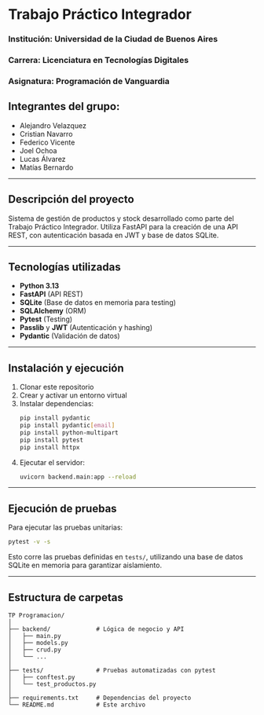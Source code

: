 # Trabajo Práctico Integrador

### **Institución:** Universidad de la Ciudad de Buenos Aires  
### **Carrera:** Licenciatura en Tecnologías Digitales  
### **Asignatura:** Programación de Vanguardia  

## **Integrantes del grupo:**
- Alejandro Velazquez  
- Cristian Navarro  
- Federico Vicente  
- Joel Ochoa  
- Lucas Álvarez  
- Matías Bernardo  

---

##  Descripción del proyecto

Sistema de gestión de productos y stock desarrollado como parte del Trabajo Práctico Integrador. Utiliza FastAPI para la creación de una API REST, con autenticación basada en JWT y base de datos SQLite.

---

##  Tecnologías utilizadas

- **Python 3.13**
- **FastAPI** (API REST)
- **SQLite** (Base de datos en memoria para testing)
- **SQLAlchemy** (ORM)
- **Pytest** (Testing)
- **Passlib** y **JWT** (Autenticación y hashing)
- **Pydantic** (Validación de datos)

---

##  Instalación y ejecución

1. Clonar este repositorio
2. Crear y activar un entorno virtual
3. Instalar dependencias:
   ```bash
   pip install pydantic
   pip install pydantic[email]
   pip install python-multipart
   pip install pytest
   pip install httpx
   ```
4. Ejecutar el servidor:
   ```bash
   uvicorn backend.main:app --reload
   ```

---

##  Ejecución de pruebas

Para ejecutar las pruebas unitarias:

```bash
pytest -v -s
```

Esto corre las pruebas definidas en `tests/`, utilizando una base de datos SQLite en memoria para garantizar aislamiento.

---

##  Estructura de carpetas

```
TP Programacion/
│
├── backend/             # Lógica de negocio y API
│   ├── main.py
│   ├── models.py
│   ├── crud.py
│   └── ...
│
├── tests/               # Pruebas automatizadas con pytest
│   ├── conftest.py
│   └── test_productos.py
│
├── requirements.txt     # Dependencias del proyecto
└── README.md            # Este archivo
```
